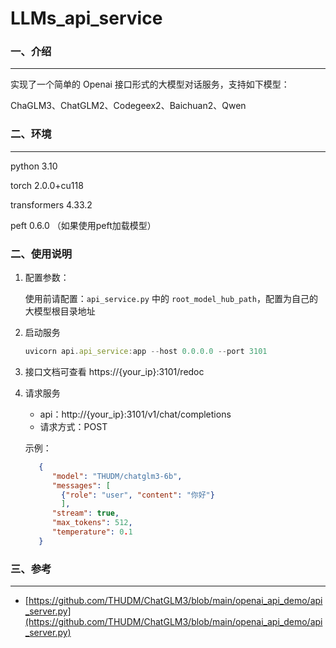 # LLMs_api_service

### 一、介绍

---

实现了一个简单的 Openai 接口形式的大模型对话服务，支持如下模型：

ChaGLM3、ChatGLM2、Codegeex2、Baichuan2、Qwen

### 二、环境

---

python 3.10

torch 2.0.0+cu118

transformers 4.33.2

peft 0.6.0 （如果使用peft加载模型）

### 二、使用说明

1. 配置参数：
    
    使用前请配置：`api_service.py` 中的 `root_model_hub_path`，配置为自己的大模型根目录地址
    
2. 启动服务
    
    ```jsx
    uvicorn api.api_service:app --host 0.0.0.0 --port 3101
    ```
    
3. 接口文档可查看 https://{your_ip}:3101/redoc
4. 请求服务
    - api：http://{your_ip}:3101/v1/chat/completions
    - 请求方式：POST
    
    示例：
    
    ```json
       {
          "model": "THUDM/chatglm3-6b",
          "messages": [
            {"role": "user", "content": "你好"}
            ],
          "stream": true,
          "max_tokens": 512,
          "temperature": 0.1
       }
    ```
    

### 三、参考

---

- [https://github.com/THUDM/ChatGLM3/blob/main/openai_api_demo/api_server.py](https://github.com/THUDM/ChatGLM3/blob/main/openai_api_demo/api_server.py)
